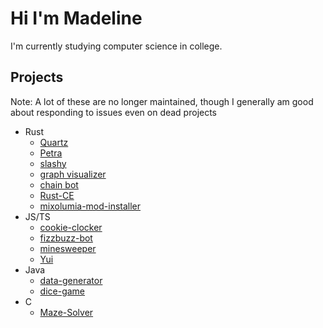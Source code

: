 # Hi I'm Madeline 
I'm currently studying computer science in college.

## Projects
Note: 
A lot of these are no longer maintained, though I generally am good about responding to issues even on dead projects
- Rust
  - [Quartz](https://github.com/Rusty-Quartz/Quartz)
  - [Petra](https://github.com/maddymakesgames/Petra)
  - [slashy](https://github.com/maddymakesgames/slashy)
  - [graph visualizer](https://github.com/maddymakesgames/graph_visualizer)
  - [chain bot](https://github.com/maddymakesgames/chain-bot)
  - [Rust-CE](https://github.com/maddymakesgames/Rust-CE)
  - [mixolumia-mod-installer](https://github.com/maddymakesgames/mixolumia-mod-installer)
- JS/TS
  - [cookie-clocker](https://github.com/maddymakesgames/cookie-clocker)
  - [fizzbuzz-bot](https://github.com/maddymakesgames/fizzbuzz-bot)
  - [minesweeper](https://github.com/maddymakesgames/minesweeper)
  - [Yui](https://github.com/maddymakesgames/Yui)
- Java
  - [data-generator](https://github.com/Rusty-Quartz/data-generator)
  - [dice-game](https://github.com/maddymakesgames/DiceGame)
- C
  - [Maze-Solver](https://github.com/maddymakesgames/Maze-Solver)
